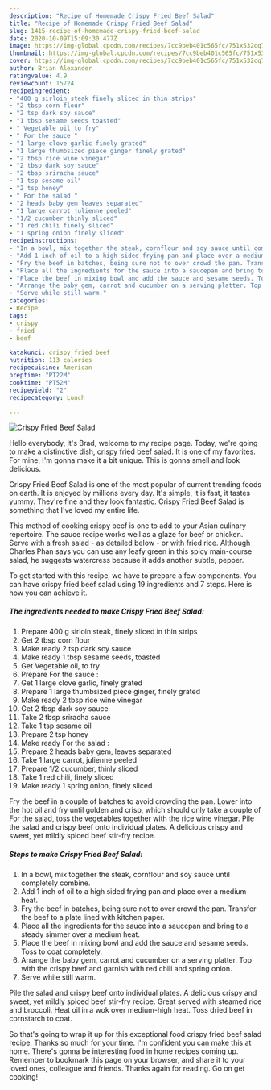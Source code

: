 ```yaml
---
description: "Recipe of Homemade Crispy Fried Beef Salad"
title: "Recipe of Homemade Crispy Fried Beef Salad"
slug: 1415-recipe-of-homemade-crispy-fried-beef-salad
date: 2020-10-09T15:09:30.477Z
image: https://img-global.cpcdn.com/recipes/7cc9beb401c565fc/751x532cq70/crispy-fried-beef-salad-recipe-main-photo.jpg
thumbnail: https://img-global.cpcdn.com/recipes/7cc9beb401c565fc/751x532cq70/crispy-fried-beef-salad-recipe-main-photo.jpg
cover: https://img-global.cpcdn.com/recipes/7cc9beb401c565fc/751x532cq70/crispy-fried-beef-salad-recipe-main-photo.jpg
author: Brian Alexander
ratingvalue: 4.9
reviewcount: 15724
recipeingredient:
- "400 g sirloin steak finely sliced in thin strips"
- "2 tbsp corn flour"
- "2 tsp dark soy sauce"
- "1 tbsp sesame seeds toasted"
- " Vegetable oil to fry"
- " For the sauce "
- "1 large clove garlic finely grated"
- "1 large thumbsized piece ginger finely grated"
- "2 tbsp rice wine vinegar"
- "2 tbsp dark soy sauce"
- "2 tbsp sriracha sauce"
- "1 tsp sesame oil"
- "2 tsp honey"
- " For the salad "
- "2 heads baby gem leaves separated"
- "1 large carrot julienne peeled"
- "1/2 cucumber thinly sliced"
- "1 red chili finely sliced"
- "1 spring onion finely sliced"
recipeinstructions:
- "In a bowl, mix together the steak, cornflour and soy sauce until completely combine."
- "Add 1 inch of oil to a high sided frying pan and place over a medium heat."
- "Fry the beef in batches, being sure not to over crowd the pan. Transfer the beef to a plate lined with kitchen paper."
- "Place all the ingredients for the sauce into a saucepan and bring to a steady simmer over a medium heat."
- "Place the beef in mixing bowl and add the sauce and sesame seeds. Toss to coat completely."
- "Arrange the baby gem, carrot and cucumber on a serving platter. Top with the crispy beef and garnish with red chili and spring onion."
- "Serve while still warm."
categories:
- Recipe
tags:
- crispy
- fried
- beef

katakunci: crispy fried beef 
nutrition: 113 calories
recipecuisine: American
preptime: "PT22M"
cooktime: "PT52M"
recipeyield: "2"
recipecategory: Lunch

---
```



![Crispy Fried Beef Salad](https://img-global.cpcdn.com/recipes/7cc9beb401c565fc/751x532cq70/crispy-fried-beef-salad-recipe-main-photo.jpg)

Hello everybody, it's Brad, welcome to my recipe page. Today, we're going to make a distinctive dish, crispy fried beef salad. It is one of my favorites. For mine, I'm gonna make it a bit unique. This is gonna smell and look delicious.

Crispy Fried Beef Salad is one of the most popular of current trending foods on earth. It is enjoyed by millions every day. It's simple, it is fast, it tastes yummy. They're fine and they look fantastic. Crispy Fried Beef Salad is something that I've loved my entire life.

This method of cooking crispy beef is one to add to your Asian culinary repertoire. The sauce recipe works well as a glaze for beef or chicken. Serve with a fresh salad - as detailed below - or with fried rice. Although Charles Phan says you can use any leafy green in this spicy main-course salad, he suggests watercress because it adds another subtle, pepper.


To get started with this recipe, we have to prepare a few components. You can have crispy fried beef salad using 19 ingredients and 7 steps. Here is how you can achieve it.

<!--inarticleads1-->

##### The ingredients needed to make Crispy Fried Beef Salad:

1. Prepare 400 g sirloin steak, finely sliced in thin strips
1. Get 2 tbsp corn flour
1. Make ready 2 tsp dark soy sauce
1. Make ready 1 tbsp sesame seeds, toasted
1. Get  Vegetable oil, to fry
1. Prepare  For the sauce :
1. Get 1 large clove garlic, finely grated
1. Prepare 1 large thumbsized piece ginger, finely grated
1. Make ready 2 tbsp rice wine vinegar
1. Get 2 tbsp dark soy sauce
1. Take 2 tbsp sriracha sauce
1. Take 1 tsp sesame oil
1. Prepare 2 tsp honey
1. Make ready  For the salad :
1. Prepare 2 heads baby gem, leaves separated
1. Take 1 large carrot, julienne peeled
1. Prepare 1/2 cucumber, thinly sliced
1. Take 1 red chili, finely sliced
1. Make ready 1 spring onion, finely sliced


Fry the beef in a couple of batches to avoid crowding the pan. Lower into the hot oil and fry until golden and crisp, which should only take a couple of For the salad, toss the vegetables together with the rice wine vinegar. Pile the salad and crispy beef onto individual plates. A delicious crispy and sweet, yet mildly spiced beef stir-fry recipe. 

<!--inarticleads2-->

##### Steps to make Crispy Fried Beef Salad:

1. In a bowl, mix together the steak, cornflour and soy sauce until completely combine.
1. Add 1 inch of oil to a high sided frying pan and place over a medium heat.
1. Fry the beef in batches, being sure not to over crowd the pan. Transfer the beef to a plate lined with kitchen paper.
1. Place all the ingredients for the sauce into a saucepan and bring to a steady simmer over a medium heat.
1. Place the beef in mixing bowl and add the sauce and sesame seeds. Toss to coat completely.
1. Arrange the baby gem, carrot and cucumber on a serving platter. Top with the crispy beef and garnish with red chili and spring onion.
1. Serve while still warm.


Pile the salad and crispy beef onto individual plates. A delicious crispy and sweet, yet mildly spiced beef stir-fry recipe. Great served with steamed rice and broccoli. Heat oil in a wok over medium-high heat. Toss dried beef in cornstarch to coat. 

So that's going to wrap it up for this exceptional food crispy fried beef salad recipe. Thanks so much for your time. I'm confident you can make this at home. There's gonna be interesting food in home recipes coming up. Remember to bookmark this page on your browser, and share it to your loved ones, colleague and friends. Thanks again for reading. Go on get cooking!
